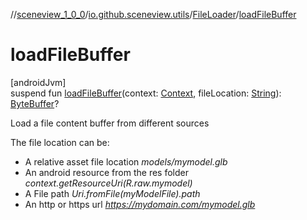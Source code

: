 //[sceneview_1_0_0](../../../index.md)/[io.github.sceneview.utils](../index.md)/[FileLoader](index.md)/[loadFileBuffer](load-file-buffer.md)

# loadFileBuffer

[androidJvm]\
suspend fun [loadFileBuffer](load-file-buffer.md)(context: [Context](https://developer.android.com/reference/kotlin/android/content/Context.html), fileLocation: [String](https://kotlinlang.org/api/latest/jvm/stdlib/kotlin/-string/index.html)): [ByteBuffer](https://developer.android.com/reference/kotlin/java/nio/ByteBuffer.html)?

Load a file content buffer from different sources

The file location can be:

- 
   A relative asset file location *models/mymodel.glb*
- 
   An android resource from the res folder *context.getResourceUri(R.raw.mymodel)*
- 
   A File path *Uri.fromFile(myModelFile).path*
- 
   An http or https url *https://mydomain.com/mymodel.glb*
